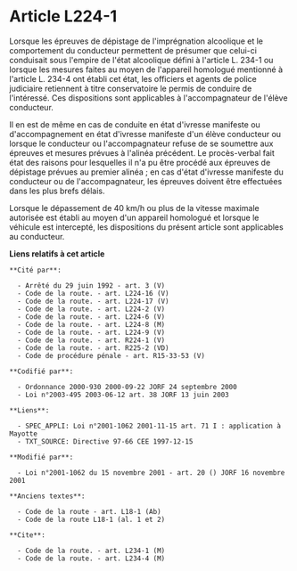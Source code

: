 # Article L224-1

Lorsque les épreuves de dépistage de l'imprégnation alcoolique et le comportement du conducteur permettent de présumer que
celui-ci conduisait sous l'empire de l'état alcoolique défini à l'article L. 234-1 ou lorsque les mesures faites au moyen de
l'appareil homologué mentionné à l'article L. 234-4 ont établi cet état, les officiers et agents de police judiciaire
retiennent à titre conservatoire le permis de conduire de l'intéressé. Ces dispositions sont applicables à l'accompagnateur
de l'élève conducteur.

Il en est de même en cas de conduite en état d'ivresse manifeste ou d'accompagnement en état d'ivresse manifeste d'un élève
conducteur ou lorsque le conducteur ou l'accompagnateur refuse de se soumettre aux épreuves et mesures prévues à l'alinéa
précédent. Le procès-verbal fait état des raisons pour lesquelles il n'a pu être procédé aux épreuves de dépistage prévues au
premier alinéa ; en cas d'état d'ivresse manifeste du conducteur ou de l'accompagnateur, les épreuves doivent être effectuées
dans les plus brefs délais.

Lorsque le dépassement de 40 km/h ou plus de la vitesse maximale autorisée est établi au moyen d'un appareil homologué et
lorsque le véhicule est intercepté, les dispositions du présent article sont applicables au conducteur.

**Liens relatifs à cet article**

	**Cité par**:

	  - Arrêté du 29 juin 1992 - art. 3 (V)
	  - Code de la route. - art. L224-16 (V)
	  - Code de la route. - art. L224-17 (V)
	  - Code de la route. - art. L224-2 (V)
	  - Code de la route. - art. L224-6 (V)
	  - Code de la route. - art. L224-8 (M)
	  - Code de la route. - art. L224-9 (V)
	  - Code de la route. - art. R224-1 (V)
	  - Code de la route. - art. R225-2 (VD)
	  - Code de procédure pénale - art. R15-33-53 (V)

	**Codifié par**:

	  - Ordonnance 2000-930 2000-09-22 JORF 24 septembre 2000
	  - Loi n°2003-495 2003-06-12 art. 38 JORF 13 juin 2003

	**Liens**:

	  - SPEC_APPLI: Loi n°2001-1062 2001-11-15 art. 71 I : application à Mayotte
	  - TXT_SOURCE: Directive 97-66 CEE 1997-12-15

	**Modifié par**:

	  - Loi n°2001-1062 du 15 novembre 2001 - art. 20 () JORF 16 novembre 2001

	**Anciens textes**:

	  - Code de la route - art. L18-1 (Ab)
	  - Code de la route L18-1 (al. 1 et 2)

	**Cite**:

	  - Code de la route. - art. L234-1 (M)
	  - Code de la route. - art. L234-4 (M)
